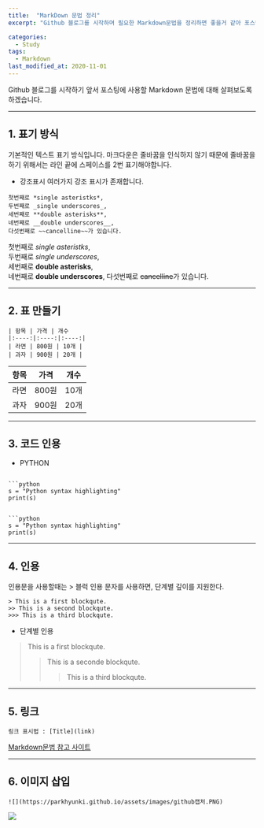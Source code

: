 ```yaml
---
title:  "MarkDown 문법 정리"
excerpt: "Github 블로그를 시작하며 필요한 Markdown문법을 정리하면 좋을거 같아 포스팅을 진행합니다."

categories:
  - Study
tags:
  - Markdown
last_modified_at: 2020-11-01
---
```

Github 블로그를 시작하기 앞서 포스팅에 사용할 Markdown 문법에 대해 살펴보도록 하겠습니다.  

---------------------------------------

## 1. 표기 방식

기본적인 텍스트 표기 방식입니다. 
마크다운은 줄바꿈을 인식하지 않기 때문에 줄바꿈을 하기 위해서는 라인 끝에 스페이스를 2번 표기해야합니다.

- 강조표시
여러가지 강조 표시가 존재합니다.  
```
첫번째로 *single asteristks*,  
두번째로 _single underscores_,  
세번째로 **double asterisks**,  
네번째로 __double underscores__,
다섯번째로 ~~cancelline~~가 있습니다. 
```
첫번째로 *single asteristks*,  
두번째로 _single underscores_,  
세번째로 **double asterisks**,  
네번째로 __double underscores__,
다섯번째로 ~~cancelline~~가 있습니다.  

---------------------------------------

## 2. 표 만들기  
```
| 항목 | 가격 | 개수
|:----:|:----:|:----:|
| 라면 | 800원 | 10개 |
| 과자 | 900원 | 20개 |
```

| 항목 | 가격 | 개수
|:----:|:----:|:----:|
| 라면 | 800원 | 10개 |
| 과자 | 900원 | 20개 |

---------------------------------------

## 3. 코드 인용

- PYTHON

```

```python
s = "Python syntax highlighting"
print(s)
```

```

```python
s = "Python syntax highlighting"
print(s)
```

---------------------------------------

## 4. 인용
인용문을 사용할때는 > 블럭 인용 문자를 사용하면, 단계별 깊이를 지원한다.

```
> This is a first blockqute.
>> This is a second blockqute.
>>> This is a third blockqute.
```

- 단계별 인용

> This is a first blockqute.
>> This is a seconde blockqute.
>>> This is a third blockqute.

---------------------------------------

## 5. 링크
```
링크 표시법 : [Title](link)
```
[Markdown문법 참고 사이트](https://devinlife.com/howto%20github%20pages/markdown-syntax/)

---------------------------------------
## 6. 이미지 삽입
```
![](https://parkhyunki.github.io/assets/images/github캡처.PNG)
```
![](https://parkhyunki.github.io/assets/images/github캡처.PNG)